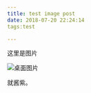 ```yaml
---
title: test image post
date: 2018-07-20 22:24:14
tags:test

---
```


这里是图片 

![桌面图片](https://i.loli.net/2018/07/20/5b51f0186b02d.png)



就酱紫。